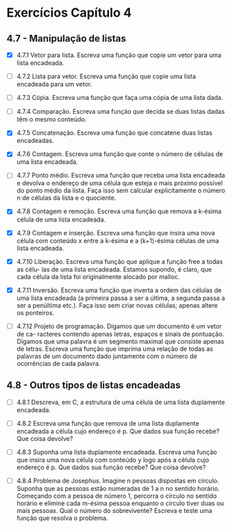 # Exercícios Capítulo 4

## 4.7 - Manipulação de listas

- [x] 4.7.1 Vetor para lista. Escreva uma função que copie um vetor para uma lista encadeada.

- [ ] 4.7.2 Lista para vetor. Escreva uma função que copie uma lista encadeada para um vetor.

- [ ] 4.7.3 Cópia. Escreva uma função que faça uma cópia de uma lista dada.

- [ ] 4.7.4 Comparação. Escreva uma função que decida se duas listas dadas têm o mesmo conteúdo.

- [x] 4.7.5 Concatenação. Escreva uma função que concatene duas listas encadeadas.

- [x] 4.7.6 Contagem. Escreva uma função que conte o número de células de uma lista
encadeada.

- [ ] 4.7.7 Ponto médio. Escreva uma função que receba uma lista encadeada e devolva
o endereço de uma célula que esteja o mais próximo possível do ponto médio da lista.
Faça isso sem calcular explicitamente o número n de células da lista e o quociente.

- [x] 4.7.8 Contagem e remoção. Escreva uma função que remova a k-ésima célula de uma lista encadeada.

- [x] 4.7.9 Contagem e inserção. Escreva uma função que insira uma nova célula com
conteúdo x entre a k-ésima e a (k+1)-ésima células de uma lista encadeada.

- [x] 4.7.10 Liberação. Escreva uma função que aplique a função free a todas as célu-
las de uma lista encadeada. Estamos supondo, é claro, que cada célula da lista foi
originalmente alocado por malloc.

- [x] 4.7.11 Inversão. Escreva uma função que inverta a ordem das células de uma lista
encadeada (a primeira passa a ser a última, a segunda passa a ser a penúltima etc.).
Faça isso sem criar novas células; apenas altere os ponteiros.

- [ ] 4.7.12 Projeto de programação. Digamos que um documento é um vetor de ca-
racteres contendo apenas letras, espaços e sinais de pontuação. Digamos que uma
palavra é um segmento maximal que consiste apenas de letras. Escreva uma função
que imprima uma relação de todas as palavras de um documento dado juntamente com
o número de ocorrências de cada palavra.

## 4.8 - Outros tipos de listas encadeadas

- [ ] 4.8.1 Descreva, em C, a estrutura de uma célula de uma lista duplamente encadeada.

- [ ] 4.8.2 Escreva uma função que remova de uma lista duplamente encadeada a célula cujo
endereço é p. Que dados sua função recebe? Que coisa devolve?

- [ ] 4.8.3 Suponha uma lista duplamente encadeada. Escreva uma função que insira uma
nova célula com conteúdo y logo após a célula cujo endereço é p. Que dados sua função
recebe? Que coisa devolve?

- [ ] 4.8.4 Problema de Josephus. Imagine n pessoas dispostas em círculo. Suponha que
as pessoas estão numeradas de 1 a n no sentido horário. Começando com a pessoa de
número 1, percorra o círculo no sentido horário e elimine cada m-ésima pessoa enquanto
o círculo tiver duas ou mais pessoas. Qual
o número do sobrevivente? Escreva e teste uma função que resolva o problema.
